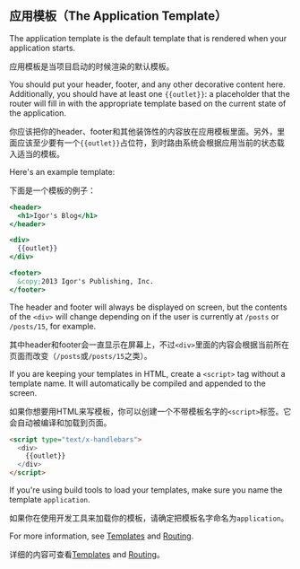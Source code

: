 ## 应用模板（The Application Template）

The application template is the default template that is rendered when
your application starts. 

应用模板是当项目启动的时候渲染的默认模板。

You should put your header, footer, and any other decorative content
here. Additionally, you should have at least one `{{outlet}}`:
a placeholder that the router will fill in with the appropriate template
based on the current state of the application.

你应该把你的header、footer和其他装饰性的内容放在应用模板里面。另外，里面应该至少要有一个`{{outlet}}`占位符，到时路由系统会根据应用当前的状态载入适当的模板。

Here's an example template:

下面是一个模板的例子：

```handlebars
<header>
  <h1>Igor's Blog</h1>
</header>

<div>
  {{outlet}}
</div>

<footer>
  &copy;2013 Igor's Publishing, Inc.
</footer>
```

The header and footer will always be displayed on screen, but the
contents of the `<div>` will change depending on if the user is
currently at `/posts` or `/posts/15`, for example.

其中header和footer会一直显示在屏幕上，不过`<div>`里面的内容会根据当前所在页面而改变（`/posts`或`/posts/15`之类）。

If you are keeping your templates in HTML, create a `<script>` tag
without a template name. It will automatically be compiled and appended
to the screen.

如果你想要用HTML来写模板，你可以创建一个不带模板名字的`<script>`标签。它会自动被编译和加载到页面。

```html
<script type="text/x-handlebars">
  <div>
    {{outlet}}
  </div>
</script>
```

If you're using build tools to load your templates, make sure you name
the template `application`.

如果你在使用开发工具来加载你的模板，请确定把模板名字命名为`application`。

For more information, see [Templates](/guides/templates/handlebars-basics) and [Routing](/guides/routing/).

详细的内容可查看[Templates](/guides/templates/handlebars-basics) and [Routing](/guides/routing/)。
